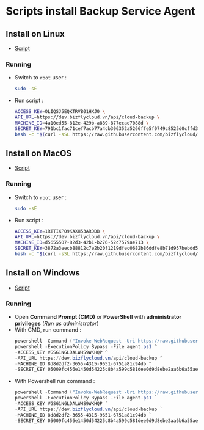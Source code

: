 # Scripts install Backup Service Agent
## **Install on Linux**
- [Script](https://github.com/bizflycloud/bizfly-backup/blob/master/scripts/linux.sh)
### **Running**
- Switch to `root` user :
    ```sh
    sudo -sE
    ```
- Run script :
    ```sh
    ACCESS_KEY=OLIQSJ5EQKTRVB01HXJ0 \
    API_URL=https://dev.bizflycloud.vn/api/cloud-backup \
    MACHINE_ID=4a10ed55-812e-429b-a889-877ecae7088d \
    SECRET_KEY=791bc1fac71cef7acb77a4cb306352a5266ffe5f0749c8525d0cffd36c6c4207 \
    bash -c "$(curl -sSL https://raw.githubusercontent.com/bizflycloud/bizfly-backup/master/scripts/linux.sh)"
    ```
## **Install on MacOS**
- [Script](https://github.com/bizflycloud/bizfly-backup/blob/master/scripts/macos.sh)
### **Running**
- Switch to `root` user :
    ```sh
    sudo -sE
    ```
- Run script :
    ```sh
    ACCESS_KEY=1RTTIXPO9KAXH53ARDDB \
    API_URL=https://dev.bizflycloud.vn/api/cloud-backup \
    MACHINE_ID=d5655507-82d3-42b1-b276-52c7579ae713 \
    SECRET_KEY=3872a3eecb88812c7e2b20f1219dfec0682b86ddfe8b71d957bebdd5eae8d1a1 \
    bash -c "$(curl -sSL https://raw.githubusercontent.com/bizflycloud/bizfly-backup/master/scripts/macos.sh)"
    ```
## **Install on Windows**
- [Script](https://github.com/bizflycloud/bizfly-backup/blob/master/scripts/windows.ps1)
### **Running**
- Open **Command Prompt (CMD)** or **PowerShell** with **administrator privileges** (*Run as administrator*)
- With CMD, run command :
    ```powershell
    powershell -Command ("Invoke-WebRequest -Uri https://raw.githubusercontent.com/bizflycloud/bizfly-backup/master/scripts/windows.ps1 -OutFile agent.ps1") && ^
    powershell -ExecutionPolicy Bypass -File agent.ps1 ^
    -ACCESS_KEY VGSG1NGLDALWHS9WKHQP ^
    -API_URL https://dev.bizflycloud.vn/api/cloud-backup ^
    -MACHINE_ID 8d8d2df2-3655-4315-9651-6751a81c94db ^
    -SECRET_KEY 05009fc456e1450d54225c8b4a599c581dee0d9d8ebe2aa6b6a55aee706387d5
    ```
- With Powershell run command :
    ```powershell
    powershell -Command ("Invoke-WebRequest -Uri https://raw.githubusercontent.com/bizflycloud/bizfly-backup/master/scripts/windows.ps1 -OutFile agent.ps1") && `
    powershell -ExecutionPolicy Bypass -File agent.ps1 `
    -ACCESS_KEY VGSG1NGLDALWHS9WKHQP `
    -API_URL https://dev.bizflycloud.vn/api/cloud-backup `
    -MACHINE_ID 8d8d2df2-3655-4315-9651-6751a81c94db `
    -SECRET_KEY 05009fc456e1450d54225c8b4a599c581dee0d9d8ebe2aa6b6a55aee706387d5
    ```